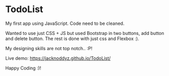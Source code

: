 # TodoList

My first app using JavaScript. Code need to be cleaned.

Wanted to use just CSS + JS but used Bootstrap in two buttons, add button and delete button. The rest is done with just css and Flexbox :).

My designing skills are not top notch.. :P!

Live demo: https://jacknoddyz.github.io/TodoList/

Happy Coding :)!
